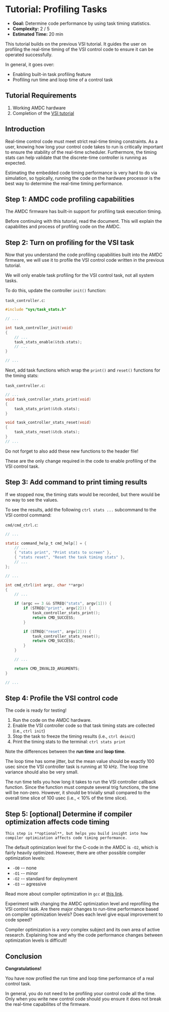 # Tutorial: Profiling Tasks

- **Goal:** Determine code performance by using task timing statistics.
- **Complexity:** 2 / 5
- **Estimated Time:** 20 min

This tutorial builds on the previous VSI tutorial.
It guides the user on profiling the real-time timing of the VSI control code to ensure it can be operated successfully.

In general, it goes over:

- Enabling built-in task profiling feature
- Profiling run time and loop time of a control task

## Tutorial Requirements

1. Working AMDC hardware
2. Completion of the [VSI tutorial](../vsi/index.md)

## Introduction

Real-time control code must meet strict real-time timing constraints.
As a user, knowing how long your control code takes to run is critically important to ensure the stability of the real-time scheduler.
Furthermore, the timing stats can help validate that the discrete-time controller is running as expected.

Estimating the embedded code timing performance is very hard to do via simulation, so typically, running the code on the hardware processor is the best way to determine the real-time timing performance.

## Step 1: AMDC code profiling capabilities

The AMDC firmware has built-in support for profiling task execution timing.

Before continuing with this tutorial, read the [](/getting-started/user-guide/task-profiling.md) document.
This will explain the capabilites and process of profiling code on the AMDC.

## Step 2: Turn on profiling for the VSI task

Now that you understand the code profiling capabilities built into the AMDC firmware, we will use it to profile the VSI control code written in the previous tutorial.

We will only enable task profiling for the VSI control task, not all system tasks.

To do this, update the controller `init()` function:

`task_controller.c`:

```C
#include "sys/task_stats.h"

// ...

int task_controller_init(void)
{
    // ...
    task_stats_enable(&tcb.stats);
    // ...
}

// ...
```

Next, add task functions which wrap the `print()` and `reset()` functions for the timing stats:

`task_controller.c`:

```C
// ...
void task_controller_stats_print(void)
{
    task_stats_print(&tcb.stats);
}

void task_controller_stats_reset(void)
{
    task_stats_reset(&tcb.stats);
}
// ...
```

Do not forget to also add these new functions to the header file!

These are the only change required in the code to enable profiling of the VSI control task.

## Step 3: Add command to print timing results

If we stopped now, the timing stats would be recorded, but there would be no way to see the values.

To see the results, add the following `ctrl stats ...` subcommand to the VSI control command:

`cmd/cmd_ctrl.c`:

```C
// ...

static command_help_t cmd_help[] = {
    // ...
    { "stats print", "Print stats to screen" },
    { "stats reset", "Reset the task timing stats" },
    // ...
};

// ...

int cmd_ctrl(int argc, char **argv)
{
    // ...

    if (argc == 3 && STREQ("stats", argv[1])) {
        if (STREQ("print", argv[2])) {
            task_controller_stats_print();
            return CMD_SUCCESS;
        }

        if (STREQ("reset", argv[2])) {
            task_controller_stats_reset();
            return CMD_SUCCESS;
        }
    }

    // ...

    return CMD_INVALID_ARGUMENTS;
}

// ...
```


## Step 4: Profile the VSI control code

The code is ready for testing!

1. Run the code on the AMDC hardware.
2. Enable the VSI controller code so that task timing stats are collected (i.e., `ctrl init`)
3. Stop the task to freeze the timing results (i.e., `ctrl deinit`)
4. Print the timing stats to the terminal: `ctrl stats print`

Note the differences between the **run time** and **loop time**.

The loop time has some jitter, but the mean value should be exactly 100 usec since the VSI controller task is running at 10 kHz.
The loop time variance should also be very small.

The run time tells you how long it takes to run the VSI controller callback function.
Since the function must compute several trig functions, the time will be non-zero.
However, it should be trivially small compared to the overall time slice of 100 usec (i.e., < 10% of the time slice).

## Step 5: [optional] Determine if compiler optimization affects code timing

```{note}
This step is **optional**, but helps you build insight into how compiler optimization affects code timing performance.
```

The default optimization level for the C-code in the AMDC is `-O2`, which is fairly heavily optimized.
However, there are other possible compiler optimization levels:

- `-O0` -- none
- `-O1` -- minor
- `-O2` -- standard for deployment
- `-O3` -- agressive

Read more about compiler optimization in `gcc` at [this link](https://gcc.gnu.org/onlinedocs/gcc/Optimize-Options.html).

Experiment with changing the AMDC optimization level and reprofiling the VSI control task.
Are there major changes to run-time performance based on compiler optimization levels?
Does each level give equal improvement to code speed?

Compiler optimization is a *very* complex subject and its own area of active research.
Explaining how and why the code performance changes between optimization levels is difficult!

## Conclusion

**Congratulations!**

You have now profiled the run time and loop time performance of a real control task.

In general, you do not need to be profiling your control code all the time.
Only when you write new control code should you ensure it does not break the real-time capabilites of the firmware.